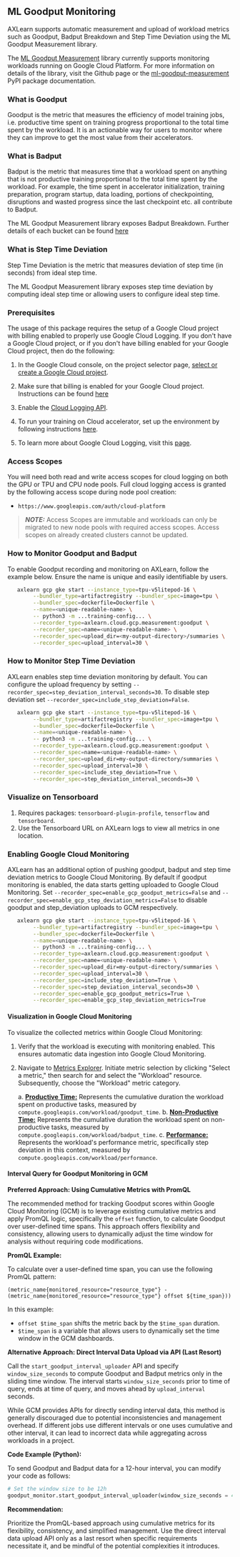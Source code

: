 ## ML Goodput Monitoring
AXLearn supports automatic measurement and upload of workload metrics such as Goodput, Badput Breakdown and Step Time Deviation using the ML Goodput Measurement library.

The [ML Goodput Measurement](https://github.com/AI-Hypercomputer/ml-goodput-measurement) library currently supports monitoring workloads running on Google Cloud Platform. For more information on details of the library, visit the Github page or the [ml-goodput-measurement](https://pypi.org/project/ml-goodput-measurement/) PyPI package documentation.

### What is Goodput
Goodput is the metric that measures the efficiency of model training jobs, i.e. productive time spent on training progress proportional to the total time spent by the workload. It is an actionable way for users to monitor where they can improve to get the most value from their accelerators.

### What is Badput
Badput is the metric that measures time that a workload spent on anything that is not productive training proportional to the total time spent by the workload. For example, the time spent in accelerator initialization, training preparation, program startup, data loading, portions of checkpointing, disruptions and wasted progress since the last checkpoint etc. all contribute to Badput.

The ML Goodput Measurement library exposes Badput Breakdown. Further details of each bucket can be found [here](https://github.com/AI-Hypercomputer/ml-goodput-measurement?tab=readme-ov-file#badput-breakdown-details)

### What is Step Time Deviation

Step Time Deviation is the metric that measures deviation of step time (in seconds) from ideal step time.

The ML Goodput Measurement library exposes step time deviation by computing ideal step time or allowing users to configure ideal step time.


### Prerequisites
The usage of this package requires the setup of a Google Cloud project with
billing enabled to properly use Google Cloud Logging. If you don't have a Google
Cloud project, or if you don't have billing enabled for your Google Cloud
project, then do the following:

1. In the Google Cloud console, on the project selector page,
 [select or create a Google Cloud project](https://cloud.google.com/resource-manager/docs/creating-managing-projects).

2. Make sure that billing is enabled for your Google Cloud project. Instructions can be found [here](https://cloud.google.com/billing/docs/how-to/verify-billing-enabled#console)

3. Enable the [Cloud Logging API]((https://console.cloud.google.com/flows/enableapi?apiid=logging.googleapis.com&_ga=2.27841276.1571868865.1726250448-123998259.1726107009) ).

4. To run your training on Cloud accelerator, set up the environment by following instructions [here](https://cloud.google.com/tpu/docs/setup-gcp-account).

5. To learn more about Google Cloud Logging, visit this [page](https://cloud.google.com/logging/docs).

### Access Scopes

 You will need both read and write access scopes for cloud logging on both the
 GPU or TPU and CPU node pools. Full cloud logging access is granted by the
 following access scope during node pool creation:

  - `https://www.googleapis.com/auth/cloud-platform`

   > **_NOTE:_** Access Scopes are immutable and workloads can only be migrated
  to new node pools with required access scopes. Access scopes on already created clusters cannot be updated.

### How to Monitor Goodput and Badput

To enable Goodput recording and monitoring on AXLearn, follow the example below. Ensure the name is unique and easily identifiable by users.

```bash
   axlearn gcp gke start --instance_type=tpu-v5litepod-16 \
        --bundler_type=artifactregistry --bundler_spec=image=tpu \
        --bundler_spec=dockerfile=Dockerfile \
        --name=<unique-readable-name> \
        -- python3 -m ...training-config... \
        --recorder_type=axlearn.cloud.gcp.measurement:goodput \
        --recorder_spec=name=<unique-readable-name> \
        --recorder_spec=upload_dir=<my-output-directory>/summaries \
        --recorder_spec=upload_interval=30 \
```

### How to Monitor Step Time Deviation

AXLearn enables step time deviation monitoring by default. You can configure the upload frequency by setting `--recorder_spec=step_deviation_interval_seconds=30`. To disable step deviation set `--recorder_spec=include_step_deviation=False`.

```bash
   axlearn gcp gke start --instance_type=tpu-v5litepod-16 \
        --bundler_type=artifactregistry --bundler_spec=image=tpu \
        --bundler_spec=dockerfile=Dockerfile \
        --name=<unique-readable-name> \
        -- python3 -m ...training-config... \
        --recorder_type=axlearn.cloud.gcp.measurement:goodput \
        --recorder_spec=name=<unique-readable-name> \
        --recorder_spec=upload_dir=my-output-directory/summaries \
        --recorder_spec=upload_interval=30 \
        --recorder_spec=include_step_deviation=True \
        --recorder_spec=step_deviation_interval_seconds=30 \
```

### Visualize on Tensorboard

1. Requires packages: `tensorboard-plugin-profile`, `tensorflow` and `tensorboard`.
2. Use the Tensorboard URL on AXLearn logs to view all metrics in one location.

### Enabling Google Cloud Monitoring

AXLearn has an additional option of pushing goodput, badput and step time deviation metrics to Google Cloud Monitoring. By default if goodput monitoring is enabled, the data starts getting uploaded to Google Cloud Monitoring. Set `--recorder_spec=enable_gcp_goodput_metrics=False` and  `--recorder_spec=enable_gcp_step_deviation_metrics=False` to disable goodput and step_deviation uploads to GCM respectively.

```bash
   axlearn gcp gke start --instance_type=tpu-v5litepod-16 \
        --bundler_type=artifactregistry --bundler_spec=image=tpu \
        --bundler_spec=dockerfile=Dockerfile \
        --name=<unique-readable-name> \
        -- python3 -m ...training-config... \
        --recorder_type=axlearn.cloud.gcp.measurement:goodput \
        --recorder_spec=name=<unique-readable-name> \
        --recorder_spec=upload_dir=my-output-directory/summaries \
        --recorder_spec=upload_interval=30 \
        --recorder_spec=include_step_deviation=True \
        --recorder_spec=step_deviation_interval_seconds=30 \
        --recorder_spec=enable_gcp_goodput_metrics=True \
        --recorder_spec=enable_gcp_step_deviation_metrics=True
```

#### Visualization in Google Cloud Monitoring

To visualize the collected metrics within Google Cloud Monitoring:

1.  Verify that the workload is executing with monitoring enabled. This ensures automatic data ingestion into Google Cloud Monitoring.
2.  Navigate to [Metrics Explorer](https://console.cloud.google.com/monitoring/metrics-explorer). Initiate metric selection by clicking "Select a metric," then search for and select the "Workload" resource. Subsequently, choose the "Workload" metric category.

    a.  [**Productive Time:**](https://cloud.google.com/monitoring/api/metrics_gcp#:~:text=workload/goodput_time) Represents the cumulative duration the workload spent on productive tasks, measured by `compute.googleapis.com/workload/goodput_time`.
    b.  [**Non-Productive Time:**](https://cloud.google.com/monitoring/api/metrics_gcp#:~:text=workload/badput_time) Represents the cumulative duration the workload spent on non-productive tasks, measured by `compute.googleapis.com/workload/badput_time`.
    c.  [**Performance:**](https://cloud.google.com/monitoring/api/metrics_gcp#:~:text=workload/performance) Represents the workload's performance metric, specifically step deviation in this context, measured by `compute.googleapis.com/workload/performance`.

#### Interval Query for Goodput Monitoring in GCM

**Preferred Approach: Using Cumulative Metrics with PromQL**

The recommended method for tracking Goodput scores within Google Cloud Monitoring (GCM) is to leverage existing cumulative metrics and apply PromQL logic, specifically the `offset` function, to calculate Goodput over user-defined time spans. This approach offers flexibility and consistency, allowing users to dynamically adjust the time window for analysis without requiring code modifications.


**PromQL Example:**

To calculate over a user-defined time span, you can use the following PromQL pattern:

```promql
(metric_name{monitored_resource="resource_type"} - (metric_name{monitored_resource="resource_type"} offset ${time_span}))
```

In this example:

* `offset $time_span` shifts the metric back by the `$time_span` duration.
* `$time_span` is a variable that allows users to dynamically set the time window in the GCM dashboards.


**Alternative Approach: Direct Interval Data Upload via API (Last Resort)**

Call the `start_goodput_interval_uploader` API and specify `window_size_seconds` to compute Goodput and Badput metrics only in the sliding time window. The interval starts `window_size_seconds` prior to time of query, ends at time of query, and moves ahead by `upload_interval` seconds.

While GCM provides APIs for directly sending interval data, this method is generally discouraged due to potential inconsistencies and management overhead. If different jobs use different intervals or one uses cumulative and other interval, it can lead to incorrect data while aggregating across workloads in a project.


**Code Example (Python):**

To send Goodput and Badput data for a 12-hour interval, you can modify your code as follows:

```python
# Set the window size to be 12h
goodput_monitor.start_goodput_interval_uploader(window_size_seconds = 43200)
```

**Recommendation:**

Prioritize the PromQL-based approach using cumulative metrics for its flexibility, consistency, and simplified management. Use the direct interval data upload API only as a last resort when specific requirements necessitate it, and be mindful of the potential complexities it introduces.
